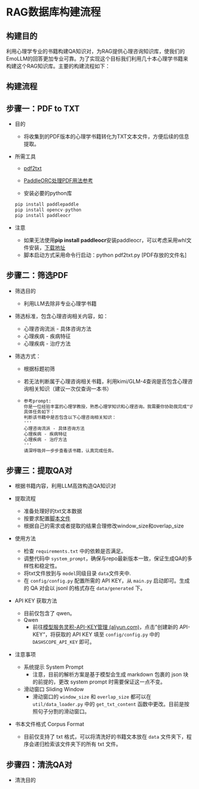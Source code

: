 # RAG数据库构建流程

## **构建目的**

利用心理学专业的书籍构建QA知识对，为RAG提供心理咨询知识库，使我们的EmoLLM的回答更加专业可靠。为了实现这个目标我们利用几十本心理学书籍来构建这个RAG知识库。主要的构建流程如下：

## **构建流程**

## **步骤一：PDF to TXT**

- 目的
  - 将收集到的PDF版本的心理学书籍转化为TXT文本文件，方便后续的信息提取。

- 所需工具

  - [pdf2txt](https://github.com/SmartFlowAI/EmoLLM/blob/main/scripts/pdf2txt.py)

  - [PaddleORC处理PDF用法参考](https://github.com/SmartFlowAI/EmoLLM/blob/main/generate_data/OCR.md)
  
  - 安装必要的python库
  
   ```python
   pip install paddlepaddle
   pip install opencv-python
   pip install paddleocr
   ```

- 注意
  - 如果无法使用**pip install paddleocr**安装paddleocr，可以考虑采用whl文件安装，[下载地址](https://pypi.org/project/paddleocr/#files) 
  - 脚本启动方式采用命令行启动：python  pdf2txt.py  [PDF存放的文件名]

## **步骤二：筛选PDF**

- 筛选目的

  - 利用LLM去除非专业心理学书籍

- 筛选标准，包含心理咨询相关内容，如：

  - 心理咨询流派 - 具体咨询方法 
  - 心理疾病 - 疾病特征
  - 心理疾病 - 治疗方法

- 筛选方式：

  - 根据标题初筛   

  - 若无法判断属于心理咨询相关书籍，利用kimi/GLM-4查询是否包含心理咨询相关知识（建议一次仅查询一本书）

  - ```markdown
    参考prompt:
    你是一位经验丰富的心理学教授，熟悉心理学知识和心理咨询。我需要你协助我完成"识别书籍是否包含心理咨询知识"任务，请深呼吸并一步步思考，给出你的答案。如果你的答案让我满意，我将给你10w小费！
    具体任务如下：
    判断该书籍中是否包含以下心理咨询相关知识：
    '''
    心理咨询流派 - 具体咨询方法 
    心理疾病 - 疾病特征
    心理疾病 - 治疗方法
    '''
    请深呼吸并一步步查看该书籍，认真完成任务。
    ```


## **步骤三：提取QA对**

- 根据书籍内容，利用LLM高效构造QA知识对
- 提取流程

  - 准备处理好的txt文本数据
  - 按要求配置[脚本文件](https://github.com/SmartFlowAI/EmoLLM/tree/main/scripts/qa_generation)
  - 根据自己的需求或者提取的结果合理修改window_size和overlap_size

- 使用方法
  - 检查 `requirements.txt` 中的依赖是否满足。
  - 调整代码中 `system_prompt`，确保与repo最新版本一致，保证生成QA的多样性和稳定性。
  - 将txt文件放到与 `model`同级目录 `data`文件夹中.
  - 在 `config/config.py` 配置所需的 API KEY，从 `main.py` 启动即可。生成的 QA 对会以 jsonl 的格式存在 `data/generated` 下。

- API KEY 获取方法
  - 目前仅包含了 qwen。
  - Qwen
    - 前往[模型服务灵积-API-KEY管理 (aliyun.com)](https://dashscope.console.aliyun.com/apiKey)，点击”创建新的 API-KEY“，将获取的 API KEY 填至 `config/config.py` 中的 `DASHSCOPE_API_KEY` 即可。

- 注意事项
  - 系统提示 System Prompt
    - 注意，目前的解析方案是基于模型会生成 markdown 包裹的 json 块的前提的，更改 system prompt 时需要保证这一点不变。
  - 滑动窗口 Sliding Window
    - 滑动窗口的 `window_size` 和 `overlap_size` 都可以在 `util/data_loader.py` 中的 `get_txt_content` 函数中更改。目前是按照句子分割的滑动窗口。

- 书本文件格式 Corpus Format
  - 目前仅支持了 txt 格式，可以将清洗好的书籍文本放在 `data` 文件夹下，程序会递归检索该文件夹下的所有 txt 文件。

## **步骤四：清洗QA对**

- 清洗目的
